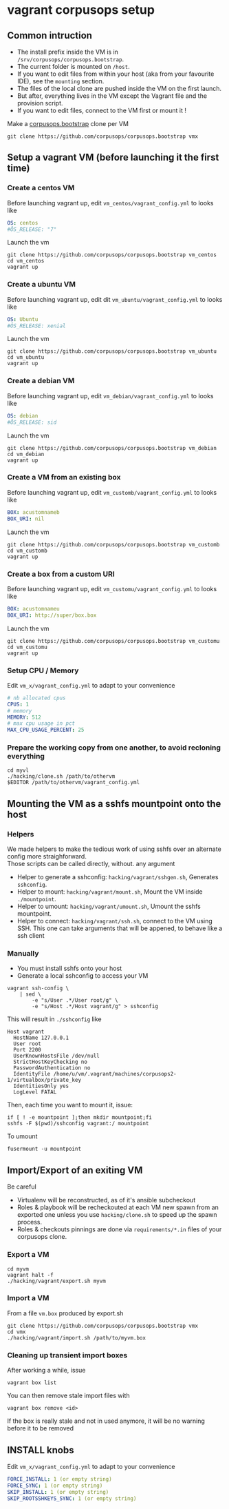 # vagrant corpusops setup

## Common intruction

- The install prefix inside the VM is in ``/srv/corpusops/corpusops.bootstrap``.
- The current folder is mounted on ``/host``.
- If you want to edit files from within your host (aka from your favourite IDE), see the ``mounting`` section.
- The files of the local clone are pushed inside the VM on the first launch.
- But after, everything lives in the VM except the Vagrant file and the provision script.
- If you want to edit files, connect to the VM first or mount it !

Make a [corpusops.bootstrap](https://github.com/corpusops/corpusops.bootstrap) clone per VM
```
git clone https://github.com/corpusops/corpusops.bootstrap vmx
```

## Setup a vagrant VM (before launching it the first time)

### Create a centos VM
Before launching vagrant up, edit ``vm_centos/vagrant_config.yml`` to looks like
```yaml
OS: centos
#ÔS_RELEASE: "7"
```

Launch the vm
```
git clone https://github.com/corpusops/corpusops.bootstrap vm_centos
cd vm_centos
vagrant up
```

### Create a ubuntu VM
Before launching vagrant up, edit dit ``vm_ubuntu/vagrant_config.yml`` to looks like
```yaml
OS: Ubuntu
#ÔS_RELEASE: xenial

```
Launch the vm
```
git clone https://github.com/corpusops/corpusops.bootstrap vm_ubuntu
cd vm_ubuntu
vagrant up
```

### Create a debian VM
Before launching vagrant up, edit ``vm_debian/vagrant_config.yml`` to looks like
```yaml
OS: debian
#ÔS_RELEASE: sid

```
Launch the vm
```
git clone https://github.com/corpusops/corpusops.bootstrap vm_debian
cd vm_debian
vagrant up
```

### Create a VM from an existing box
Before launching vagrant up, edit ``vm_customb/vagrant_config.yml`` to looks like
```yaml
BOX: acustomnameb
BOX_URI: nil
```
Launch the vm
```
git clone https://github.com/corpusops/corpusops.bootstrap vm_customb
cd vm_customb
vagrant up
```

### Create a box from a custom URI
Before launching vagrant up, edit ``vm_customu/vagrant_config.yml`` to looks like
```yaml
BOX: acustomnameu
BOX_URI: http://super/box.box
```
Launch the vm
```
git clone https://github.com/corpusops/corpusops.bootstrap vm_customu
cd vm_customu
vagrant up
```

### Setup CPU / Memory
Edit ``vm_x/vagrant_config.yml`` to adapt to your convenience
```yaml
# nb allocated cpus
CPUS: 1
# memory
MEMORY: 512
# max cpu usage in pct
MAX_CPU_USAGE_PERCENT: 25
```

### Prepare the working copy from one another, to avoid recloning everything
```
cd myvl
./hacking/clone.sh /path/to/othervm
$EDITOR /path/to/othervm/vagrant_config.yml
```

## Mounting the VM as a sshfs mountpoint onto the host
### Helpers
We made helpers to make the tedious work of using sshfs over an alternate config more straighforward.<br/>
Those scripts can be called directly, without. any argument

- Helper to generate a sshconfig: ``hacking/vagrant/sshgen.sh``, Generates ``sshconfig``.
- Helper to mount: ``hacking/vagrant/mount.sh``, Mount the VM inside ``./mountpoint``.
- Helper to umount: ``hacking/vagrant/umount.sh``, Umount the sshfs mountpoint.
- Helper to connect: ``hacking/vagrant/ssh.sh``, connect to the VM using SSH. This one can take arguments that will be appened, to behave like a ssh client

### Manually
- You must install sshfs onto your host
- Generate a local sshconfig to access your VM
```
vagrant ssh-config \
    | sed \
        -e "s/User .*/User root/g" \
        -e "s/Host .*/Host vagrant/g" > sshconfig
```
This will result in ``./sshconfig`` like
```
Host vagrant
  HostName 127.0.0.1
  User root
  Port 2200
  UserKnownHostsFile /dev/null
  StrictHostKeyChecking no
  PasswordAuthentication no
  IdentityFile /home/u/vm/.vagrant/machines/corpusops2-1/virtualbox/private_key
  IdentitiesOnly yes
  LogLevel FATAL

```

Then, each time you want to mount it, issue:
```
if [ ! -e mountpoint ];then mkdir mountpoint;fi
sshfs -F $(pwd)/sshconfig vagrant:/ mountpoint
```

To umount
```
fusermount -u mountpoint
```
 

## Import/Export of an exiting VM
Be careful
- Virtualenv will be reconstructed, as of it's ansible subcheckout
- Roles & playbook will be recheckouted at each VM new spawn from an exported one unless
  you use ``hacking/clone.sh`` to speed up the spawn process.
- Roles & checkouts pinnings are done via ``requirements/*.in`` files of your corpusops clone.

### Export a VM
```
cd myvm
vagrant halt -f
./hacking/vagrant/export.sh myvm
```
### Import a VM
From a file ``vm.box`` produced by export.sh
```
git clone https://github.com/corpusops/corpusops.bootstrap vmx
cd vmx
./hacking/vagrant/import.sh /path/to/myvm.box
```

### Cleaning up transient import boxes
After working a while, issue
```
vagrant box list
```

You can then remove stale import files with
```
vagrant box remove <id>
```
If the box is really stale and not in used anymore, it will be no warning before
it to be removed

## INSTALL knobs
Edit ``vm_x/vagrant_config.yml`` to adapt to your convenience
```yaml
FORCE_INSTALL: 1 (or empty string)
FORCE_SYNC: 1 (or empty string)
SKIP_INSTALL: 1 (or empty string)
SKIP_ROOTSSHKEYS_SYNC: 1 (or empty string)
```

